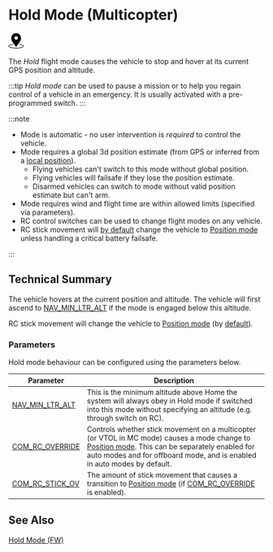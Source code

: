 # Hold Mode (Multicopter)

<img src="../../assets/site/position_fixed.svg" title="Position fix required (e.g. GPS)" width="30px" />

The _Hold_ flight mode causes the vehicle to stop and hover at its current GPS position and altitude.

:::tip
_Hold mode_ can be used to pause a mission or to help you regain control of a vehicle in an emergency. It is usually activated with a pre-programmed switch.
:::

:::note

- Mode is automatic - no user intervention is _required_ to control the vehicle.
- Mode requires a global 3d position estimate (from GPS or inferred from a [local position](../ros/external_position_estimation.md#enabling-auto-modes-with-a-local-position)).
  - Flying vehicles can't switch to this mode without global position.
  - Flying vehicles will failsafe if they lose the position estimate.
  - Disarmed vehicles can switch to mode without valid position estimate but can't arm.
- Mode requires wind and flight time are within allowed limits (specified via parameters).
- RC control switches can be used to change flight modes on any vehicle.
- RC stick movement will [by default](#COM_RC_OVERRIDE) change the vehicle to [Position mode](../flight_modes_mc/position.md) unless handling a critical battery failsafe.

<!-- https://github.com/PX4/PX4-Autopilot/blob/main/src/modules/commander/ModeUtil/mode_requirements.cpp -->

:::

## Technical Summary

The vehicle hovers at the current position and altitude. The vehicle will first ascend to [NAV_MIN_LTR_ALT](#NAV_MIN_LTR_ALT) if the mode is engaged below this altitude.

RC stick movement will change the vehicle to [Position mode](../flight_modes_mc/position.md) (by [default](#COM_RC_OVERRIDE)).

### Parameters

Hold mode behaviour can be configured using the parameters below.

| Parameter                                                                                               | Description                                                                                                                                                                                                                                                  |
| ------------------------------------------------------------------------------------------------------- | ------------------------------------------------------------------------------------------------------------------------------------------------------------------------------------------------------------------------------------------------------------ |
| <a id="NAV_MIN_LTR_ALT"></a>[NAV_MIN_LTR_ALT](../advanced_config/parameter_reference.md#NAV_MIN_LTR_ALT) | This is the minimum altitude above Home the system will always obey in Hold mode if switched into this mode without specifying an altitude (e.g. through switch on RC).                                                                                      |
| <a id="COM_RC_OVERRIDE"></a>[COM_RC_OVERRIDE](../advanced_config/parameter_reference.md#COM_RC_OVERRIDE) | Controls whether stick movement on a multicopter (or VTOL in MC mode) causes a mode change to [Position mode](../flight_modes_mc/position.md). This can be separately enabled for auto modes and for offboard mode, and is enabled in auto modes by default. |
| <a id="COM_RC_STICK_OV"></a>[COM_RC_STICK_OV](../advanced_config/parameter_reference.md#COM_RC_STICK_OV) | The amount of stick movement that causes a transition to [Position mode](../flight_modes_mc/position.md) (if [COM_RC_OVERRIDE](#COM_RC_OVERRIDE) is enabled).                                                                                              |

<!-- Code for this here: https://github.com/PX4/PX4-Autopilot/blob/main/src/modules/navigator/loiter.cpp#L61 -->

## See Also

[Hold Mode (FW)](../flight_modes_fw/hold.md)
